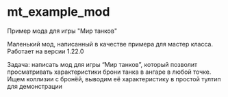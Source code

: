 # mt_example_mod
Пример мода для игры "Мир танков"

Маленький мод, написанный в качестве примера для мастер класса.
Работает на версии 1.22.0 

Задача: написать мод для игры “Мир танков”, который позволит просматривать характеристики брони танка в ангаре в любой точке.
Ищем коллизии с бронёй, выводим её характеристику в простой тултип для демонстрации
